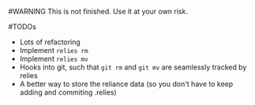 #WARNING
This is not finished. Use it at your own risk.

#TODOs
- Lots of refactoring
- Implement `relies rm`
- Implement `relies mv`
- Hooks into git, such that `git rm` and `git mv` are seamlessly tracked by relies
- A better way to store the reliance data (so you don't have to keep adding and commiting .relies)
